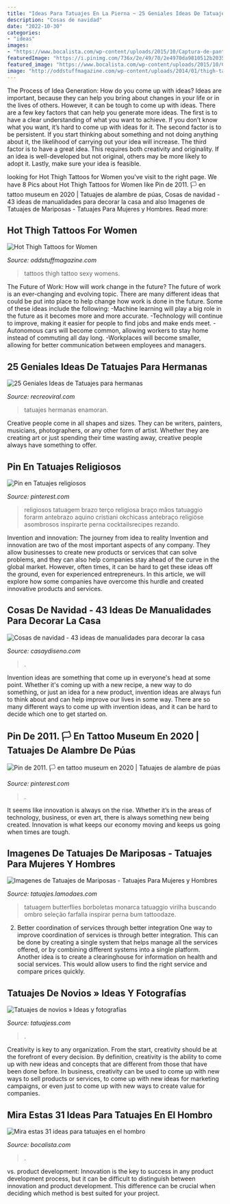 ```yaml
---
title: "Ideas Para Tatuajes En La Pierna ~ 25 Geniales Ideas De Tatuajes Para Hermanas"
description: "Cosas de navidad"
date: "2022-10-30"
categories:
- "ideas"
images:
- "https://www.bocalista.com/wp-content/uploads/2015/10/Captura-de-pantalla-2015-10-30-a-las-0.00.28.jpg"
featuredImage: "https://i.pinimg.com/736x/2e/49/70/2e4970da9810512b2035f4b7c1f8285d.jpg"
featured_image: "https://www.bocalista.com/wp-content/uploads/2015/10/Captura-de-pantalla-2015-10-30-a-las-0.00.28.jpg"
image: "http://oddstuffmagazine.com/wp-content/uploads/2014/01/thigh-tattoos-for-women-1.jpg"
---
```



The Process of Idea Generation: How do you come up with ideas?
Ideas are important, because they can help you bring about changes in your life or in the lives of others. However, it can be tough to come up with ideas. There are a few key factors that can help you generate more ideas. The first is to have a clear understanding of what you want to achieve. If you don’t know what you want, it’s hard to come up with ideas for it. The second factor is to be persistent. If you start thinking about something and not doing anything about it, the likelihood of carrying out your idea will increase. The third factor is to have a great idea. This requires both creativity and originality. If an idea is well-developed but not original, others may be more likely to adopt it. Lastly, make sure your idea is feasible.

	

		
looking for Hot Thigh Tattoos for Women you've visit to the right page. We have 8 Pics about Hot Thigh Tattoos for Women like Pin de 2011. 🏳️ en tattoo museum en 2020 | Tatuajes de alambre de púas, Cosas de navidad - 43 ideas de manualidades para decorar la casa and also Imagenes de Tatuajes de Mariposas - Tatuajes Para Mujeres y Hombres. Read more:
		
    
## Hot Thigh Tattoos For Women

<img loading=lazy src="http://oddstuffmagazine.com/wp-content/uploads/2014/01/thigh-tattoos-for-women-1.jpg" onerror="this.onerror=null;this.src='https://tse4.mm.bing.net/th?id=OIP.pUKn7jYyyl1bzzr61L3c0wHaLE&amp;pid=15.1';" alt="Hot Thigh Tattoos for Women">

_Source: oddstuffmagazine.com_

>tattoos thigh tattoo sexy womens. 

	

The Future of Work: How will work change in the future?
The future of work is an ever-changing and evolving topic. There are many different ideas that could be put into place to help change how work is done in the future. Some of these ideas include the following: 
-Machine learning will play a big role in the future as it becomes more and more accurate. 
-Technology will continue to improve, making it easier for people to find jobs and make ends meet. 
-Autonomous cars will become common, allowing workers to stay home instead of commuting all day long. 
-Workplaces will become smaller, allowing for better communication between employees and managers.

    
## 25 Geniales Ideas De Tatuajes Para Hermanas

<img loading=lazy src="http://www.recreoviral.com/wp-content/uploads/2016/02/25-TATUAJES-HERMANAS-22.jpg" onerror="this.onerror=null;this.src='https://tse1.mm.bing.net/th?id=OIP.JWmjxuP-7UpML5pbmbTVhAHaHa&amp;pid=15.1';" alt="25 Geniales Ideas de Tatuajes para hermanas">

_Source: recreoviral.com_

>tatuajes hermanas enamoran. 

	

Creative people come in all shapes and sizes. They can be writers, painters, musicians, photographers, or any other form of artist. Whether they are creating art or just spending their time wasting away, creative people always have something to offer.

    
## Pin En Tatuajes Religiosos

<img loading=lazy src="https://i.pinimg.com/736x/a6/f2/07/a6f2076c242ef1b7465f142766e96a38.jpg" onerror="this.onerror=null;this.src='https://tse1.mm.bing.net/th?id=OIP.R1Zi6bY_PMODDUOLYDGTwwHaMl&amp;pid=15.1';" alt="Pin en Tatuajes religiosos">

_Source: pinterest.com_

>religiosos tatuagem brazo terço religiosa braço mãos tatuaggio forarm antebrazo aquino cristiani okchicass antebraço religiöse asombrosos inspirarte perna cocktailsrecipes rezando. 

	

Invention and innovation: The journey from idea to reality
Invention and innovation are two of the most important aspects of any company. They allow businesses to create new products or services that can solve problems, and they can also help companies stay ahead of the curve in the global market. However, often times, it can be hard to get these ideas off the ground, even for experienced entrepreneurs. In this article, we will explore how some companies have overcome this hurdle and created innovative products and services.

    
## Cosas De Navidad - 43 Ideas De Manualidades Para Decorar La Casa

<img loading=lazy src="https://casaydiseno.com/wp-content/uploads/2016/10/f6cf93beb1eb2689e763ad6cf83085c4.jpg" onerror="this.onerror=null;this.src='https://tse4.mm.bing.net/th?id=OIP.J6JD5ORgj8uo5jdJ4nzxiQHaJ3&amp;pid=15.1';" alt="Cosas de navidad - 43 ideas de manualidades para decorar la casa">

_Source: casaydiseno.com_

>. 

	

Invention ideas are something that come up in everyone's head at some point. Whether it's coming up with a new recipe, a new way to do something, or just an idea for a new product, invention ideas are always fun to think about and can help improve our lives in some way. There are so many different ways to come up with invention ideas, and it can be hard to decide which one to get started on.

    
## Pin De 2011. 🏳️ En Tattoo Museum En 2020 | Tatuajes De Alambre De Púas

<img loading=lazy src="https://i.pinimg.com/736x/2e/49/70/2e4970da9810512b2035f4b7c1f8285d.jpg" onerror="this.onerror=null;this.src='https://tse1.mm.bing.net/th?id=OIP.cw_Nu2rDatdYuoooXT8d-gHaK6&amp;pid=15.1';" alt="Pin de 2011. 🏳️ en tattoo museum en 2020 | Tatuajes de alambre de púas">

_Source: pinterest.com_

>. 

	

It seems like innovation is always on the rise. Whether it’s in the areas of technology, business, or even art, there is always something new being created. Innovation is what keeps our economy moving and keeps us going when times are tough.

    
## Imagenes De Tatuajes De Mariposas - Tatuajes Para Mujeres Y Hombres

<img loading=lazy src="http://tatuajes.lamodaes.com/wp-content/uploads/2017/01/imagenes-de-tatuajes-de-mariposas-21.jpg" onerror="this.onerror=null;this.src='https://tse2.mm.bing.net/th?id=OIP.RE0UIerWPf2F74XceS7LOAAAAA&amp;pid=15.1';" alt="Imagenes de Tatuajes de Mariposas - Tatuajes Para Mujeres y Hombres">

_Source: tatuajes.lamodaes.com_

>tatuagem butterflies borboletas monarca tatuaggio virilha buscando ombro seleção farfalla inspirar perna bum tattoodaze. 

	

2) Better coordination of services through better integration
One way to improve coordination of services is through better integration. This can be done by creating a single system that helps manage all the services offered, or by combining different systems into a single platform. Another idea is to create a clearinghouse for information on health and social services. This would allow users to find the right service and compare prices quickly.

    
## Tatuajes De Novios » Ideas Y Fotografías

<img loading=lazy src="https://tatuajess.com/wp-content/uploads/2016/10/Tatuajes-de-novios-4.jpg" onerror="this.onerror=null;this.src='https://tse2.mm.bing.net/th?id=OIP.0_fK9oCBg5X8l6xoyWqmjgHaJ9&amp;pid=15.1';" alt="Tatuajes de novios » Ideas y fotografías">

_Source: tatuajess.com_

>. 

	

Creativity is key to any organization. From the start, creativity should be at the forefront of every decision. By definition, creativity is the ability to come up with new ideas and concepts that are different from those that have been done before. In business, creativity can be used to come up with new ways to sell products or services, to come up with new ideas for marketing campaigns, or even just to come up with new ways to create value for companies.

    
## Mira Estas 31 Ideas Para Tatuajes En El Hombro

<img loading=lazy src="https://www.bocalista.com/wp-content/uploads/2015/10/Captura-de-pantalla-2015-10-30-a-las-0.00.28.jpg" onerror="this.onerror=null;this.src='https://tse3.mm.bing.net/th?id=OIP.ewibmCiqbb05b08Bb0-PjAHaHc&amp;pid=15.1';" alt="Mira estas 31 ideas para tatuajes en el hombro">

_Source: bocalista.com_

>. 

	

vs. product development:
Innovation is the key to success in any product development process, but it can be difficult to distinguish between innovation and product development. This difference can be crucial when deciding which method is best suited for your project.

